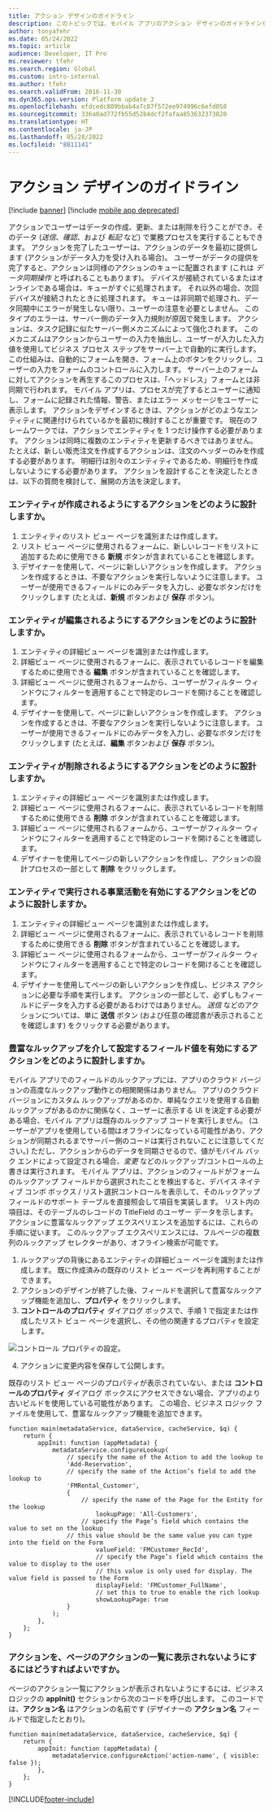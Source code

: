 ```yaml
---
title: アクション デザインのガイドライン
description: このトピックでは、モバイル アプリのアクション デザインのガイドラインを提供します。
author: tonyafehr
ms.date: 05/24/2022
ms.topic: article
audience: Developer, IT Pro
ms.reviewer: tfehr
ms.search.region: Global
ms.custom: intro-internal
ms.author: tfehr
ms.search.validFrom: 2016-11-30
ms.dyn365.ops.version: Platform update 3
ms.openlocfilehash: efdcedc809bbab4a7c87f572ee974996c6efd058
ms.sourcegitcommit: 336a0ad772fb55d52b4dcf2fafaa853632373820
ms.translationtype: HT
ms.contentlocale: ja-JP
ms.lasthandoff: 05/28/2022
ms.locfileid: "8811141"
---
```

# <a name="action-design-guidelines"></a>アクション デザインのガイドライン

[!include [banner](../../includes/banner.md)]
[!include [mobile app deprecated](../../includes/mobile-app-deprecation-banner.md)]

アクションでユーザーはデータの作成、更新、または削除を行うことができ、そのデータ (*送信*、*確認*、および *転記* など) で業務プロセスを実行することもできます。 アクションを完了したユーザーは、アクションのデータを最初に提供します (アクションがデータ入力を受け入れる場合)。 ユーザーがデータの提供を完了すると、アクションは同様のアクションのキューに配置されます (これは *データ同期操作* と呼ばれることもあります)。 デバイスが接続されているまたはオンラインである場合は、キューがすぐに処理されます。 それ以外の場合、次回デバイスが接続されたときに処理されます。 キューは非同期で処理され、データ同期中にエラーが発生しない限り、ユーザーの注意を必要としません。 このタイプのエラーは、サーバー側のデータ入力規則が原因で発生します。 アクションは、タスク記録に似たサーバー側メカニズムによって強化されます。 このメカニズムはアクションからユーザーの入力を抽出し、ユーザーが入力した入力値を使用してビジネス プロセス ステップをサーバー上で自動的に実行します。 この仕組みは、自動的にフォームを開き、フォーム上のボタンをクリックし、ユーザーの入力をフォームのコントロールに入力します。 サーバー上のフォームに対してアクションを再生するこのプロセスは、「ヘッドレス」フォームとは非同期で行われます。 モバイル アプリは、プロセスが完了するとユーザーに通知し、フォームに記録された情報、警告、またはエラー メッセージをユーザーに表示します。 アクションをデザインするときは、アクションがどのようなエンティティに関連付けられているかを最初に検討することが重要です。 現在のフレームワークでは、アクションでエンティティを 1 つだけ操作する必要があります。 アクションは同時に複数のエンティティを更新するべきではありません。 たとえば、新しい販売注文を作成するアクションは、注文のヘッダーのみを作成する必要があります。 明細行は別々のエンティティであるため、明細行を作成しないようにする必要があります。 アクションを設計することを決定したときは、以下の質問を検討して、展開の方法を決定します。

### <a name="how-do-i-design-an-action-that-enables-an-entity-to-be-created"></a>エンティティが作成されるようにするアクションをどのように設計しますか。

1.  エンティティのリスト ビュー ページを識別または作成します。
2.  リスト ビュー ページに使用されるフォームに、新しいレコードをリストに追加するために使用できる **新規** ボタンが含まれていることを確認します。
3.  デザイナーを使用して、ページに新しいアクションを作成します。 アクションを作成するときは、不要なアクションを実行しないように注意します。 ユーザーが使用できるフィールドにのみデータを入力し、必要なボタンだけをクリックします (たとえば、**新規** ボタンおよび **保存** ボタン)。

### <a name="how-do-i-design-an-action-that-enables-an-entity-to-be-edited"></a>エンティティが編集されるようにするアクションをどのように設計しますか。

1.  エンティティの詳細ビュー ページを識別または作成します。
2.  詳細ビュー ページに使用されるフォームに、表示されているレコードを編集するために使用できる **編集** ボタンが含まれていることを確認します。
3.  詳細ビュー ページに使用されるフォームから、ユーザーがフィルター ウィンドウにフィルターを適用することで特定のレコードを開けることを確認します。
4.  デザイナーを使用して、ページに新しいアクションを作成します。 アクションを作成するときは、不要なアクションを実行しないように注意します。 ユーザーが使用できるフィールドにのみデータを入力し、必要なボタンだけをクリックします (たとえば、**編集** ボタンおよび **保存** ボタン)。

### <a name="how-do-i-design-an-action-that-enables-an-entity-to-be-deleted"></a>エンティティが削除されるようにするアクションをどのように設計しますか。

1.  エンティティの詳細ビュー ページを識別または作成します。
2.  詳細ビュー ページに使用されるフォームに、表示されているレコードを削除するために使用できる **削除** ボタンが含まれていることを確認します。
3.  詳細ビュー ページに使用されるフォームから、ユーザーがフィルター ウィンドウにフィルターを適用することで特定のレコードを開けることを確認します。
4.  デザイナーを使用してページの新しいアクションを作成し、アクションの設計プロセスの一部として **削除** をクリックします。

### <a name="how-do-i-design-an-action-that-enables-a-business-action-to-be-performed-on-an-entity"></a>エンティティで実行される事業活動を有効にするアクションをどのように設計しますか。

1.  エンティティの詳細ビュー ページを識別または作成します。
2.  詳細ビュー ページに使用されるフォームに、表示されているレコードを削除するために使用できる **削除** ボタンが含まれていることを確認します。
3.  詳細ビュー ページに使用されるフォームから、ユーザーがフィルター ウィンドウにフィルターを適用することで特定のレコードを開けることを確認します。
4.  デザイナーを使用してページの新しいアクションを作成し、ビジネス アクションに必要な手順を実行します。 アクションの一部として、必ずしもフィールドにデータを入力する必要があるわけではありません。 *送信* などのアクションについては、単に **送信** ボタン (および任意の確認書が表示されることを確認します) をクリックする必要があります。

### <a name="how-do-i-design-an-action-that-enables-a-field-value-to-be-set-via-a-rich-lookup"></a>豊富なルックアップを介して設定するフィールド値を有効にするアクションをどのように設計しますか。

モバイル アプリでのフィールドのルックアップには、アプリのクラウド バージョンの高度なルックアップ動作との相関関係はありません。 アプリのクラウド バージョンにカスタム ルックアップがあるのか、単純なクエリを使用する自動ルックアップがあるのかに関係なく、ユーザーに表示する UI を決定する必要がある場合、モバイル アプリは既存のルックアップ コードを実行しません。 (ユーザーがアプリを使用している間はオフラインになっている可能性があり、アクションが同期されるまでサーバー側のコードは実行されないことに注意してください。) ただし、アクションからのデータを同期させるので、値がモバイル バック エンドによって設定される場合、*変更* などのルックアップ/コントロールの上書きは実行されます。 モバイル アプリは、アクションのフィールドがフォームのルックアップ フィールドから選択されたことを検出すると、デバイス ネイティブ コンボ ボックス / リスト選択コントロールを表示して、そのルックアップ フィールドのサポート テーブルを直接照会して項目を実装します。 リスト内の項目は、そのテーブルのレコードの TitleField のユーザー データを示します。 アクションに豊富なルックアップ エクスペリエンスを追加するには、これらの手順に従います。 このルックアップ エクスペリエンスには、フルページの複数列のルックアップ セレクターがあり、オフライン検索が可能です。

1.  ルックアップの背後にあるエンティティの詳細ビュー ページを識別または作成します。 既に作成済みの既存のリスト ビュー ページを再利用することができます。
2.  アクションのデザインが終了した後、フィールドを選択して豊富なルックアップ機能を追加し、**プロパティ** をクリックします。
3.  **コントロールのプロパティ** ダイアログ ボックスで、手順 1 で指定または作成したリスト ビュー ページを選択し、その他の関連するプロパティを設定します。 

![コントロール プロパティの設定。](media/lookupdesigner.png)

4.  アクションに変更内容を保存して公開します。

既存のリスト ビュー ページのプロパティが表示されていない、または **コントロールのプロパティ** ダイアログ ボックスにアクセスできない場合、アプリのより古いビルドを使用している可能性があります。 この場合、ビジネス ロジック ファイルを使用して、豊富なルックアップ機能を追加できます。

```xpp
function main(metadataService, dataService, cacheService, $q) { 
    return { 
        appInit: function (appMetadata) { 
            metadataService.configureLookup(
                // specify the name of the Action to add the lookup to
                'Add-Reservation',                      
                // specify the name of the Action’s field to add the lookup to
                'FMRental_Customer',                    
                { 
                    // specify the name of the Page for the Entity for the lookup
                        lookupPage: 'All-Customers',          
                    // specify the Page’s field which contains the value to set on the lookup
                // this value should be the same value you can type into the field on the Form
                        valueField: 'FMCustomer_RecId',        
                        // specify the Page’s field which contains the value to display to the user
                        // this value is only used for display. The value field is passed to the Form
                        displayField: 'FMCustomer_FullName',  
                        // set this to true to enable the rich lookup
                        showLookupPage: true                  
                }
            );
        }, 
    }; 
}
```

### <a name="how-do-i-prevent-an-action-from-appearing-in-the-list-of-actions-for-a-page"></a>アクションを、ページのアクションの一覧に表示されないようにするにはどうすればよいですか。

ページのアクション一覧にアクションが表示されないようにするには、ビジネス ロジックの **appInit()** セクションから次のコードを呼び出します。 このコードでは、**アクション名** はアクションの名前です (デザイナーの **アクション名** フィールドで指定したとおり)。

```xpp
function main(metadataService, dataService, cacheService, $q) { 
    return { 
        appInit: function (appMetadata) { 
            metadataService.configureAction('action-name', { visible: false });
        }, 
    }; 
}
```

[!INCLUDE[footer-include](../../../../includes/footer-banner.md)]
